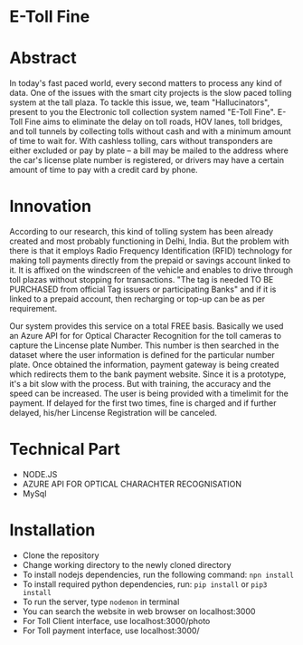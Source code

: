 # E-Toll Fine

# Abstract
In today's fast paced world, every second matters to process any kind of data. One of the issues with the smart city projects is the slow paced tolling system at the tall plaza.
To tackle this issue, we, team "Hallucinators", present to you the Electronic toll collection system named "E-Toll Fine". E-Toll Fine aims to eliminate the delay on toll roads, HOV lanes, toll bridges, and toll tunnels by collecting tolls without cash and with a minimum amount of time to wait for. With cashless tolling, cars without transponders are either excluded or pay by plate – a bill may be mailed to the address where the car's license plate number is registered, or drivers may have a certain amount of time to pay with a credit card by phone.

# Innovation
According to our research, this kind of tolling system has been already created and most probably functioning in Delhi, India.
But the problem with there is that it employs Radio Frequency Identification (RFID) technology for making toll payments directly from the prepaid or savings account linked to it. It is affixed on the windscreen of the vehicle and enables to drive through toll plazas without stopping for transactions. "The tag is needed TO BE PURCHASED from official Tag issuers or participating Banks" and if it is linked to a prepaid account, then recharging or top-up can be as per requirement.

Our system provides this service on a total FREE basis. Basically we used an Azure API for for Optical Character Recognition for the toll cameras to capture the Lincense plate Number. This number is then searched in the dataset where the user information is defined for the particular number plate. Once obtained the information, payment gateway is being created which redirects them to the bank payment website.
Since it is a prototype, it's a bit slow with the process. But with training, the accuracy and the speed can be increased. The user is being provided with a timelimit for the payment. If delayed for the first two times, fine is charged and if further delayed, his/her Lincense Registration will be canceled.


# Technical Part
* NODE.JS
* AZURE API FOR OPTICAL CHARACHTER RECOGNISATION
* MySql

# Installation

* Clone the repository 
* Change working directory to the newly cloned directory
* To install nodejs dependencies, run the following command: `npn install`
* To install required python dependencies, run: `pip install` or `pip3 install`
* To run the server, type `nodemon` in terminal
* You can search the website in web browser on localhost:3000
* For Toll Client interface, use localhost:3000/photo
* For Toll payment interface, use localhost:3000/
